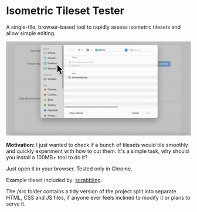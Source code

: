 # Isometric Tileset Tester
 A single-file, browser-based tool to rapidly assess isometric tilesets and allow simple editing.

 ![](assets/showcase.gif)

__Motivation:__ I just wanted to check if a bunch of tilesets would tile smoothly and quickly experiment with how to cut them. It's a simple task, why should you install a 100MB+ tool to do it?

Just open it in your browser. Tested only in Chrome.

Example tileset included by: [scrabbling](https://scrabling.itch.io/pixel-isometric-tiles).

The /src folder contains a tidy version of the project split into separate HTML, CSS and JS files, if anyone ever feels inclined to modify it or plans to serve it.
